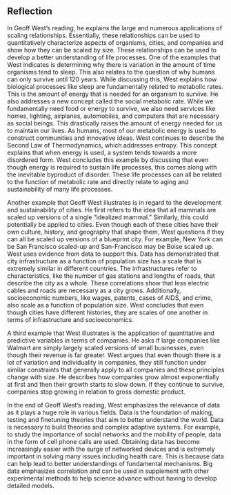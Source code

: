 ## Reflection

In Geoff West’s reading, he explains the large and numerous applications of scaling relationships. Essentially, these relationships can be used to quantitatively characterize aspects of organisms, cities, and companies and show how they can be scaled by size. These relationships can be used to develop a better understanding of life processes. One of the examples that West indicates is determining why there is variation in the amount of time organisms tend to sleep. This also relates to the question of why humans can only survive until 120 years. While discussing this, West explains how biological processes like sleep are fundamentally related to metabolic rates. This is the amount of energy that is needed for an organism to survive. He also addresses a new concept called the social metabolic rate. While we fundamentally need food or energy to survive, we also need services like homes, lighting, airplanes, automobiles, and computers that are necessary as social beings. This drastically raises the amount of energy needed for us to maintain our lives. As humans, most of our metabolic energy is used to construct communities and innovative ideas. West continues to describe the Second Law of Thermodynamics, which addresses entropy. This concept explains that when energy is used, a system tends towards a more disordered form. West concludes this example by discussing that even though energy is required to sustain life processes, this comes along with the inevitable byproduct of disorder. These life processes can all be related to the function of metabolic rate and directly relate to aging and sustainability of many life processes.

Another example that Geoff West illustrates is in regard to the development and sustainability of cities. He first refers to the idea that all mammals are scaled up versions of a single “idealized mammal.” Similarly, this could potentially be applied to cities. Even though each of these cities have their own culture, history, and geography that shape them, West questions if they can all be scaled up versions of a blueprint city. For example, New York can be San Francisco scaled-up and San-Francisco may be Boise scaled up. West uses evidence from data to support this. Data has demonstrated that city infrastructure as a function of population size has a scale that is extremely similar in different countries. The infrastructures refer to characteristics, like the number of gas stations and lengths of roads, that describe the city as a whole. These correlations show that less electric cables and roads are necessary as a city grows. Additionally, socioeconomic numbers, like wages, patents, cases of AIDS, and crime, also scale as a function of population size. West concludes that even though cities have different histories, they are scales of one another in terms of infrastructure and socioeconomics. 

A third example that West illustrates is the application of quantitative and predictive variables in terms of companies. He asks if large companies like Walmart are simply largely scaled versions of small businesses, even though their revenue is far greater. West argues that even though there is a lot of variation and individuality in companies, they still function under similar constraints that generally apply to all companies and these principles change with size. He describes how companies grow almost exponentially at first and then their growth starts to slow down. If they continue to survive, companies stop growing in relation to gross domestic product. 

In the end of Geoff West’s reading, West emphasizes the relevance of data as it plays a huge role in various fields. Data is the foundation of making, testing and finetuning theories that aim to better understand the world. Data is necessary to build theories and complex adaptive systems. For example, to study the importance of social networks and the mobility of people, data in the form of cell phone calls are used. Obtaining data has become increasingly easier with the surge of networked devices and is extremely important in solving many issues including health care. This is because data can help lead to better understandings of fundamental mechanisms. Big data emphasizes correlation and can be used in supplement with other experimental methods to help science advance without having to develop detailed models.
